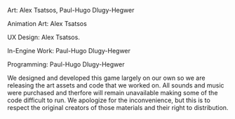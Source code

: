 Art: Alex Tsatsos, Paul-Hugo Dlugy-Hegwer

Animation Art: Alex Tsatsos

UX Design: Alex Tsatsos.

In-Engine Work: Paul-Hugo Dlugy-Hegwer

Programming: Paul-Hugo Dlugy-Hegwer

We designed and developed this game largely on our own so we are releasing the art assets and code that we worked on. All sounds and music were purchased and therfore will remain unavailable making some of the code difficult to run. We apologize for the inconvenience, but this is to respect the original creators of those materials and their right to distribution.
